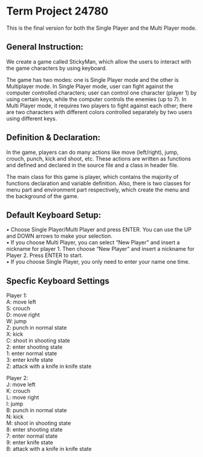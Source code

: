 # Term Project 24780
This is the final version for both the Single Player and the Multi Player mode.

## General Instruction: 
We create a game called StickyMan, which allow the users to interact with the game characters by using keyboard. 

The game has two modes: one is Single Player mode and the other is Multiplayer mode. In Single Player mode, user can fight against the computer controlled characters; user can control one character (player 1) by using certain keys, while the computer controls the enemies (up to 7). In Multi Player mode, it requires two players to fight against each other; there are two characters with different colors controlled separately by two users using different keys.

## Definition & Declaration: 
In the game, players can do many actions like move (left/right), jump, crouch, punch, kick and shoot, etc. These actions are written as functions and defined and declared in the source file and a class in header file. 

The main class for this game is player, which contains the majority of functions declaration and variable definition. Also, there is two classes for menu part and environment part respectively, which create the menu and the background of the game.

## Default Keyboard Setup:
•	Choose Single Player/Multi Player and press ENTER. You can use the UP and DOWN arrows to make your selection.<br />
•	If you choose Multi Player, you can select “New Player” and insert a nickname for player 1. Then choose “New Player” and insert a nickname for Player 2. Press ENTER to start.<br />
•	If you choose Single Player, you only need to enter your name one time.<br />

## Specfic Keyboard Settings
  Player 1:<br /> 
  A: move left<br />
  S: crouch<br />
  D: move right<br />
  W: jump<br />
  Z: punch in normal state<br />
  X: kick<br />
  C: shoot in shooting state<br />
  2: enter shooting state<br /> 
  1: enter normal state<br />
  3: enter knife state<br />
  Z: attack with a knife in knife state<br />

  Player 2:<br /> 
  J: move left<br />
  K: crouch<br />
  L: move right<br />
  I: jump<br />
  B: punch in normal state<br />
  N: kick<br />
  M: shoot in shooting state<br />
  8: enter shooting state<br /> 
  7: enter normal state<br />
  9: enter knife state<br />
  B: attack with a knife in knife state<br /> 
